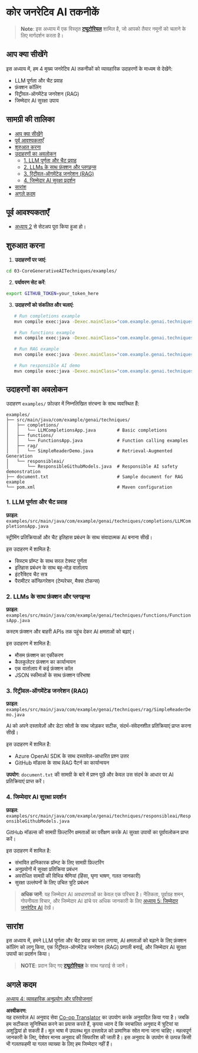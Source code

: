 <!--
CO_OP_TRANSLATOR_METADATA:
{
  "original_hash": "0a27b17f64f598a80b72d93b98b7ed04",
  "translation_date": "2025-07-21T16:03:36+00:00",
  "source_file": "03-CoreGenerativeAITechniques/README.md",
  "language_code": "hi"
}
-->
# कोर जनरेटिव AI तकनीकें

>**Note**: इस अध्याय में एक विस्तृत [**ट्यूटोरियल**](./TUTORIAL.md) शामिल है, जो आपको तैयार नमूनों को चलाने के लिए मार्गदर्शन करता है।

## आप क्या सीखेंगे
इस अध्याय में, हम 4 मुख्य जनरेटिव AI तकनीकों को व्यावहारिक उदाहरणों के माध्यम से देखेंगे:
- LLM पूर्णता और चैट प्रवाह
- फ़ंक्शन कॉलिंग
- रिट्रीवल-ऑगमेंटेड जनरेशन (RAG)
- जिम्मेदार AI सुरक्षा उपाय

## सामग्री की तालिका

- [आप क्या सीखेंगे](../../../03-CoreGenerativeAITechniques)
- [पूर्व आवश्यकताएँ](../../../03-CoreGenerativeAITechniques)
- [शुरुआत करना](../../../03-CoreGenerativeAITechniques)
- [उदाहरणों का अवलोकन](../../../03-CoreGenerativeAITechniques)
  - [1. LLM पूर्णता और चैट प्रवाह](../../../03-CoreGenerativeAITechniques)
  - [2. LLMs के साथ फ़ंक्शन और प्लगइन्स](../../../03-CoreGenerativeAITechniques)
  - [3. रिट्रीवल-ऑगमेंटेड जनरेशन (RAG)](../../../03-CoreGenerativeAITechniques)
  - [4. जिम्मेदार AI सुरक्षा प्रदर्शन](../../../03-CoreGenerativeAITechniques)
- [सारांश](../../../03-CoreGenerativeAITechniques)
- [अगले कदम](../../../03-CoreGenerativeAITechniques)

## पूर्व आवश्यकताएँ

- [अध्याय 2](../../../02-SetupDevEnvironment) से सेटअप पूरा किया हुआ हो।

## शुरुआत करना

1. **उदाहरणों पर जाएं**:  
```bash
cd 03-CoreGenerativeAITechniques/examples/
```  
2. **पर्यावरण सेट करें**:  
```bash
export GITHUB_TOKEN=your_token_here
```  
3. **उदाहरणों को संकलित और चलाएं**:  
```bash
   # Run completions example
   mvn compile exec:java -Dexec.mainClass="com.example.genai.techniques.completions.LLMCompletionsApp"
   
   # Run functions example  
   mvn compile exec:java -Dexec.mainClass="com.example.genai.techniques.functions.FunctionsApp"
   
   # Run RAG example
   mvn compile exec:java -Dexec.mainClass="com.example.genai.techniques.rag.SimpleReaderDemo"
   
   # Run responsible AI demo
   mvn compile exec:java -Dexec.mainClass="com.example.genai.techniques.responsibleai.ResponsibleGithubModels"
   ```  

## उदाहरणों का अवलोकन

उदाहरण `examples/` फ़ोल्डर में निम्नलिखित संरचना के साथ व्यवस्थित हैं:

```
examples/
├── src/main/java/com/example/genai/techniques/
│   ├── completions/
│   │   └── LLMCompletionsApp.java        # Basic completions 
│   ├── functions/
│   │   └── FunctionsApp.java             # Function calling examples
│   ├── rag/
│   │   └── SimpleReaderDemo.java         # Retrieval-Augmented Generation
│   └── responsibleai/
│       └── ResponsibleGithubModels.java  # Responsible AI safety demonstration
├── document.txt                          # Sample document for RAG example
└── pom.xml                               # Maven configuration
```

### 1. LLM पूर्णता और चैट प्रवाह
**फ़ाइल**: `examples/src/main/java/com/example/genai/techniques/completions/LLMCompletionsApp.java`

स्ट्रीमिंग प्रतिक्रियाओं और चैट इतिहास प्रबंधन के साथ संवादात्मक AI बनाना सीखें।

इस उदाहरण में शामिल है:
- सिस्टम प्रॉम्प्ट के साथ सरल टेक्स्ट पूर्णता
- इतिहास प्रबंधन के साथ बहु-मोड़ वार्तालाप
- इंटरैक्टिव चैट सत्र
- पैरामीटर कॉन्फ़िगरेशन (टेम्परेचर, मैक्स टोकन्स)

### 2. LLMs के साथ फ़ंक्शन और प्लगइन्स
**फ़ाइल**: `examples/src/main/java/com/example/genai/techniques/functions/FunctionsApp.java`

कस्टम फ़ंक्शन और बाहरी APIs तक पहुंच देकर AI क्षमताओं को बढ़ाएं।

इस उदाहरण में शामिल है:
- मौसम फ़ंक्शन का एकीकरण
- कैलकुलेटर फ़ंक्शन का कार्यान्वयन  
- एक वार्तालाप में कई फ़ंक्शन कॉल
- JSON स्कीमाओं के साथ फ़ंक्शन परिभाषा

### 3. रिट्रीवल-ऑगमेंटेड जनरेशन (RAG)
**फ़ाइल**: `examples/src/main/java/com/example/genai/techniques/rag/SimpleReaderDemo.java`

AI को अपने दस्तावेज़ों और डेटा स्रोतों के साथ जोड़कर सटीक, संदर्भ-संवेदनशील प्रतिक्रियाएं प्राप्त करना सीखें।

इस उदाहरण में शामिल है:
- Azure OpenAI SDK के साथ दस्तावेज़-आधारित प्रश्न उत्तर
- GitHub मॉडल्स के साथ RAG पैटर्न का कार्यान्वयन

**उपयोग**: `document.txt` की सामग्री के बारे में प्रश्न पूछें और केवल उस संदर्भ के आधार पर AI प्रतिक्रियाएं प्राप्त करें।

### 4. जिम्मेदार AI सुरक्षा प्रदर्शन
**फ़ाइल**: `examples/src/main/java/com/example/genai/techniques/responsibleai/ResponsibleGithubModels.java`

GitHub मॉडल्स की सामग्री फ़िल्टरिंग क्षमताओं का परीक्षण करके AI सुरक्षा उपायों का पूर्वावलोकन प्राप्त करें।

इस उदाहरण में शामिल है:
- संभावित हानिकारक प्रॉम्प्ट के लिए सामग्री फ़िल्टरिंग
- अनुप्रयोगों में सुरक्षा प्रतिक्रिया प्रबंधन
- अवरोधित सामग्री की विभिन्न श्रेणियां (हिंसा, घृणा भाषण, गलत जानकारी)
- सुरक्षा उल्लंघनों के लिए उचित त्रुटि प्रबंधन

> **अधिक जानें**: यह जिम्मेदार AI अवधारणाओं का केवल एक परिचय है। नैतिकता, पूर्वाग्रह शमन, गोपनीयता विचार, और जिम्मेदार AI ढांचे पर अधिक जानकारी के लिए [अध्याय 5: जिम्मेदार जनरेटिव AI](../05-ResponsibleGenAI/README.md) देखें।

## सारांश

इस अध्याय में, हमने LLM पूर्णता और चैट प्रवाह का पता लगाया, AI क्षमताओं को बढ़ाने के लिए फ़ंक्शन कॉलिंग को लागू किया, एक रिट्रीवल-ऑगमेंटेड जनरेशन (RAG) प्रणाली बनाई, और जिम्मेदार AI सुरक्षा उपायों का प्रदर्शन किया।

> **NOTE**: प्रदान किए गए [**ट्यूटोरियल**](./TUTORIAL.md) के साथ गहराई से जानें।

## अगले कदम

[अध्याय 4: व्यावहारिक अनुप्रयोग और परियोजनाएं](../04-PracticalSamples/README.md)

**अस्वीकरण**:  
यह दस्तावेज़ AI अनुवाद सेवा [Co-op Translator](https://github.com/Azure/co-op-translator) का उपयोग करके अनुवादित किया गया है। जबकि हम सटीकता सुनिश्चित करने का प्रयास करते हैं, कृपया ध्यान दें कि स्वचालित अनुवाद में त्रुटियां या अशुद्धियां हो सकती हैं। मूल भाषा में उपलब्ध मूल दस्तावेज़ को प्रामाणिक स्रोत माना जाना चाहिए। महत्वपूर्ण जानकारी के लिए, पेशेवर मानव अनुवाद की सिफारिश की जाती है। इस अनुवाद के उपयोग से उत्पन्न किसी भी गलतफहमी या गलत व्याख्या के लिए हम जिम्मेदार नहीं हैं।